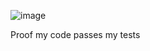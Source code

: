 ![image](https://github.com/user-attachments/assets/990b5b70-4799-4df2-b5d6-a093e4db0c7a)

Proof my code passes my tests
